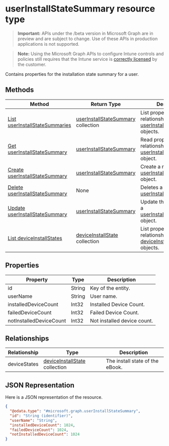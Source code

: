 ﻿# userInstallStateSummary resource type

> **Important:** APIs under the /beta version in Microsoft Graph are in preview and are subject to change. Use of these APIs in production applications is not supported.

> **Note:** Using the Microsoft Graph APIs to configure Intune controls and policies still requires that the Intune service is [correctly licensed](https://go.microsoft.com/fwlink/?linkid=839381) by the customer.

Contains properties for the installation state summary for a user.
## Methods
|Method|Return Type|Description|
|---|---|---|
|[List userInstallStateSummaries](../api/intune_books_userinstallstatesummary_list.md)|[userInstallStateSummary](../resources/intune_books_userinstallstatesummary.md) collection|List properties and relationships of the [userInstallStateSummary](../resources/intune_books_userinstallstatesummary.md) objects.|
|[Get userInstallStateSummary](../api/intune_books_userinstallstatesummary_get.md)|[userInstallStateSummary](../resources/intune_books_userinstallstatesummary.md)|Read properties and relationships of the [userInstallStateSummary](../resources/intune_books_userinstallstatesummary.md) object.|
|[Create userInstallStateSummary](../api/intune_books_userinstallstatesummary_create.md)|[userInstallStateSummary](../resources/intune_books_userinstallstatesummary.md)|Create a new [userInstallStateSummary](../resources/intune_books_userinstallstatesummary.md) object.|
|[Delete userInstallStateSummary](../api/intune_books_userinstallstatesummary_delete.md)|None|Deletes a [userInstallStateSummary](../resources/intune_books_userinstallstatesummary.md).|
|[Update userInstallStateSummary](../api/intune_books_userinstallstatesummary_update.md)|[userInstallStateSummary](../resources/intune_books_userinstallstatesummary.md)|Update the properties of a [userInstallStateSummary](../resources/intune_books_userinstallstatesummary.md) object.|
|[List deviceInstallStates](../api/intune_books_deviceinstallstate_list.md)|[deviceInstallState](../resources/intune_books_deviceinstallstate.md) collection|List properties and relationships of the [deviceInstallState](../resources/intune_books_deviceinstallstate.md) objects.|

## Properties
|Property|Type|Description|
|---|---|---|
|id|String|Key of the entity.|
|userName|String|User name.|
|installedDeviceCount|Int32|Installed Device Count.|
|failedDeviceCount|Int32|Failed Device Count.|
|notInstalledDeviceCount|Int32|Not installed device count.|

## Relationships
|Relationship|Type|Description|
|---|---|---|
|deviceStates|[deviceInstallState](../resources/intune_books_deviceinstallstate.md) collection|The install state of the eBook.|

## JSON Representation
Here is a JSON representation of the resource.
<!-- {
  "blockType": "resource",
  "keyProperty": "id",
  "@odata.type": "microsoft.graph.userInstallStateSummary"
}
-->
```json
{
  "@odata.type": "#microsoft.graph.userInstallStateSummary",
  "id": "String (identifier)",
  "userName": "String",
  "installedDeviceCount": 1024,
  "failedDeviceCount": 1024,
  "notInstalledDeviceCount": 1024
}
```



